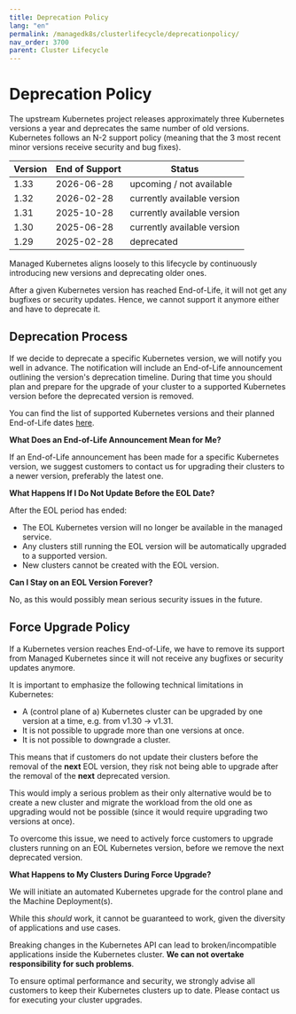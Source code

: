 ```yaml
---
title: Deprecation Policy
lang: "en"
permalink: /managedk8s/clusterlifecycle/deprecationpolicy/
nav_order: 3700
parent: Cluster Lifecycle
---
```


# Deprecation Policy

The upstream Kubernetes project releases approximately three Kubernetes versions a year and deprecates the same number of old versions.
Kubernetes follows an N-2 support policy (meaning that the 3 most recent minor versions receive security and bug fixes).


| Version | End of Support | Status |
| ----------- | ----------- | ----------- |
| 1.33 | 2026-06-28 | upcoming / not available |
| 1.32 | 2026-02-28 | currently available version |
| 1.31 | 2025-10-28 | currently available version |
| 1.30 | 2025-06-28 | currently available version |
| 1.29 | 2025-02-28 | deprecated |


Managed Kubernetes aligns loosely to this lifecycle by continuously introducing new versions and deprecating older ones.

After a given Kubernetes version has reached End-of-Life, it will not get any bugfixes or security updates. Hence, we cannot support it anymore either and have to deprecate it.

## Deprecation Process

If we decide to deprecate a specific Kubernetes version, we will notify you well in advance. The notification will include an End-of-Life announcement outlining the version's deprecation timeline. During that time you should plan and prepare for the upgrade of your cluster to a supported Kubernetes version before the deprecated version is removed.

You can find the list of supported Kubernetes versions and their planned End-of-Life dates [here](/managedk8s/about/kubernetesversions/).

**What Does an End-of-Life Announcement Mean for Me?**

If an End-of-Life announcement has been made for a specific Kubernetes version, we suggest customers to contact us for upgrading their clusters to a newer version, preferably the latest one.

**What Happens If I Do Not Update Before the EOL Date?**

After the EOL period has ended:

- The EOL Kubernetes version will no longer be available in the managed service.
- Any clusters still running the EOL version will be automatically upgraded to a supported version.
- New clusters cannot be created with the EOL version.

**Can I Stay on an EOL Version Forever?**

No, as this would possibly mean serious security issues in the future.

## Force Upgrade Policy

If a Kubernetes version reaches End-of-Life, we have to remove its support from Managed Kubernetes since it will not receive any bugfixes or security updates anymore.

It is important to emphasize the following technical limitations in Kubernetes:

* A (control plane of a) Kubernetes cluster can be upgraded by one version at a time, e.g. from v1.30 -> v1.31.
* It is not possible to upgrade more than one versions at once.
* It is not possible to downgrade a cluster.

This means that if customers do not update their clusters before the removal of the **next** EOL version, they risk not being able to upgrade after the removal of the **next** deprecated version.

This would imply a serious problem as their only alternative would be to create a new cluster and migrate the workload from the old one as upgrading would not be possible (since it would require upgrading two versions at once).

To overcome this issue, we need to actively force customers to upgrade clusters running on an EOL Kubernetes version, before we remove the next deprecated version.

**What Happens to My Clusters During Force Upgrade?**

We will initiate an automated Kubernetes upgrade for the control plane and the Machine Deployment(s).

While this *should* work, it cannot be guaranteed to work, given the diversity of applications and use cases.

Breaking changes in the Kubernetes API can lead to broken/incompatible applications inside the Kubernetes cluster. **We can not overtake responsibility for such problems**.

To ensure optimal performance and security, we strongly advise all customers to keep their Kubernetes clusters up to date. Please contact us for executing your cluster upgrades.
